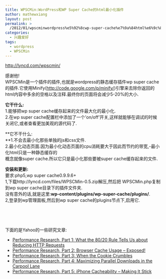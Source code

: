 ```yaml
---
title: WPSCMin:WordPress和WP Super Cache的html最小化插件
author: mathewxiang
layout: post
permalink: >
  /2012/01/wpscminwordpress%e5%92%8cwp-super-cache%e7%9a%84html%e6%9c%80%e5%b0%8f%e5%8c%96%e6%8f%92%e4%bb%b6/
categories:
  - 兴趣爱好
tags:
  - wordpress
  - WPSCMin
---
```

<http://lyncd.com/wpscmin/>

感谢他!  
WPSCMin是一个插件的插件,也就是wordpress的静态缓存插件wp super cache的插件.它使用Minify(<http://code.google.com/p/minify/>)引擎来去除你返回的html内容中多余的空格以及注释.最终你的页面将会减少5-20%的大小.

<!--more-->

  
**它干什么:**  
1.能够把wp super cache缓存起来的文件最大化的最小化.  
2.在wp super cache配置栏中添加了一个’on/off’开关,这样就能够在调试的时候关闭它,或者查看更加美观的源代码了.

**它不干什么:  
**1.不会去最小化那些单独的js和css文件.  
2.最小化动态页面.因为最小化动态页面的cpu消耗要大于因此而节约的带宽,-最小化html只是一种静态缓存的  
概念就像super cache.所以它只是最小化那些要被super cache缓存起来的文件.

**安装和更新:**  
要求:php5,wp super cache0.9.9.6+  
1,下载http://lyncd.com/files/WPSCMin-0.5.zip解压,然后把 WPSCMin.php复制到wp super cache目录下的插件文件夹.  
没有意外的话,就是这里:**wp-content/plugins/wp-super-cache/plugins/**.  
2,登录到wp管理面板,然后到wp super cache的plugins节点下,启用它.

 

 

下面的是Yahoo的一些研究文章:

*   [Performance Research, Part 1: What the 80/20 Rule Tells Us about Reducing HTTP Requests][1]
*   [Performance Research, Part 2: Browser Cache Usage – Exposed!][2]
*   [Performance Research, Part 3: When the Cookie Crumbles][3]
*   [Performance Research, Part 4: Maximizing Parallel Downloads in the Carpool Lane][4]
*   [Performance Research, Part 5: iPhone Cacheability – Making It Stick][5]

 [1]: http://yuiblog.com/blog/2006/11/28/performance-research-part-1/
 [2]: http://yuiblog.com/blog/2007/01/04/performance-research-part-2/
 [3]: http://yuiblog.com/blog/2007/03/01/performance-research-part-3/
 [4]: http://yuiblog.com/blog/2007/04/11/performance-research-part-4/
 [5]: http://yuiblog.com/blog/2008/02/06/iphone-cacheability/
